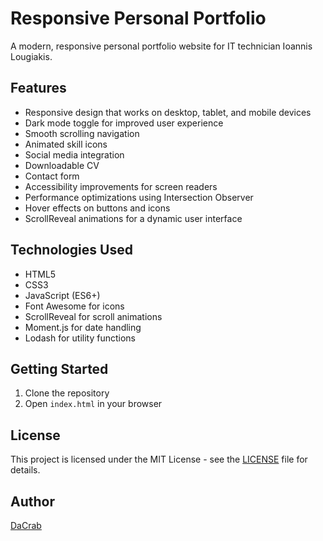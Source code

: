 # Responsive Personal Portfolio

A modern, responsive personal portfolio website for IT technician Ioannis Lougiakis.

## Features

- Responsive design that works on desktop, tablet, and mobile devices
- Dark mode toggle for improved user experience
- Smooth scrolling navigation
- Animated skill icons
- Social media integration
- Downloadable CV
- Contact form
- Accessibility improvements for screen readers
- Performance optimizations using Intersection Observer
- Hover effects on buttons and icons
- ScrollReveal animations for a dynamic user interface

## Technologies Used

- HTML5
- CSS3
- JavaScript (ES6+)
- Font Awesome for icons
- ScrollReveal for scroll animations
- Moment.js for date handling
- Lodash for utility functions

## Getting Started

1. Clone the repository
2. Open `index.html` in your browser

## License

This project is licensed under the MIT License - see the [LICENSE](LICENSE) file for details.

## Author

[DaCrab](https://github.com/dacrab)